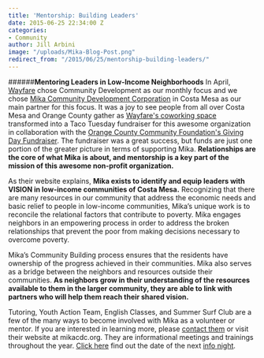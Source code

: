 ```yaml
---
title: 'Mentorship: Building Leaders'
date: 2015-06-25 22:34:00 Z
categories:
- Community
author: Jill Arbini
image: "/uploads/Mika-Blog-Post.png"
redirect_from: "/2015/06/25/mentorship-building-leaders/"
---
```


######**Mentoring Leaders in Low-Income Neighborhoods**
In April, [Wayfare](wayfare.io) chose Community Development as our monthly focus and we chose [Mika Community Development Corporation](mikacdc.org) in Costa Mesa as our main  partner for this focus. It was a joy to see people from all over Costa Mesa and Orange County gather as [Wayfare's coworking space](wayfare.io/workspace) transformed into a Taco Tuesday fundraiser for this awesome organization in collaboration with the 
[Orange County Community Foundation's Giving Day Fundraiser](http://www.oc-cf.org). The fundraiser was a great success, but funds are just one portion of the greater picture in terms of supporting Mika.  **Relationships are the core of what Mika is about, and mentorship is a key part of the mission of this awesome non-profit organization.** 

<!-- more -->

As their website explains, **Mika exists to identify and equip leaders with VISION in low-income communities of Costa Mesa.** Recognizing that there are many resources in our community that address the economic needs and basic relief to people in low-income communities, Mika’s unique work is to reconcile the relational factors that contribute to poverty.  Mika engages neighbors in an empowering process in order to address the broken relationships that prevent the poor from making decisions necessary to overcome poverty.

Mika’s Community Building process ensures that the residents have ownership of the progress achieved in their communities.  Mika also serves as a bridge between the neighbors and resources outside their communities.  **As neighbors grow in their understanding of the resources available to them in the larger community, they are able to link with partners who will help them reach their shared vision.**  

Tutoring, Youth Action Team, English Classes, and Summer Surf Club are a few of the many ways to become involved with Mika as a volunteer or mentor. If you are interested in learning more, please [contact them](http://www.mikacdc.org/contact-us/) or visit their website at mikacdc.org.  They are informational meetings and trainings throughout the year. [Click here](http://www.mikacdc.org/infonights/) find out the date of the next [info night](http://www.mikacdc.org/infonights/). 